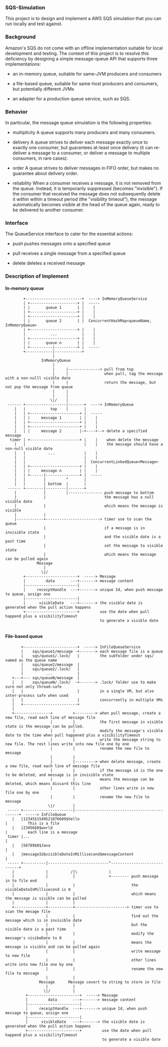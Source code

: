 ### SQS-Simulation
This project is to design and implement a AWS SQS simulation that you can run locally and test against.

### Background
Amazon's SQS do not come with an offline implementation suitable for local development and testing.
The context of this project is to resolve this deficiency by designing a simple
message-queue API that supports three implementations:

 - an in-memory queue, suitable for same-JVM producers and consumers

 - a file-based queue, suitable for same-host producers and consumers, but
   potentially different JVMs

 - an adapter for a production queue service, such as SQS.

### Behavior
In particular, the message queue simulation is the following properties:

 - multiplicity
   A queue supports many producers and many consumers.

 - delivery
   A queue strives to deliver each message exactly once to exactly one consumer,
   but guarantees at-least once delivery (it can re-deliver a message to a
   consumer, or deliver a message to multiple consumers, in rare cases).

 - order
   A queue strives to deliver messages in FIFO order, but makes no guarantee
   about delivery order.

 - reliability
   When a consumer receives a message, it is not removed from the queue.
   Instead, it is temporarily suppressed (becomes "invisible").  If the consumer
   that received the message does not subsequently delete it within within a
   timeout period (the "visibility timeout"), the message automatically becomes
   visible at the head of the queue again, ready to be delivered to another
   consumer.
   
### Interface
The QueueService interface to cater for the essential actions:

 - push     pushes messages onto a specified queue
 
 - pull     receives a single message from a specified queue
 
 - delete   deletes a received message
 
### Description of Implement
#### In-memory queue
```
        +-------------------------+  ----> InMemoryQueueService
        | +---------------------+ |  -----
        | |       queue 1       | |    |
        | +---------------------+ |    |
        | +---------------------+ |    |
        | |       queue 2       | |  ConcurrentHashMap<queueName, InMemoryQueue>
        | +---------------------+ |    |
        |           ...           |    |
        | +---------------------+ |    |
        | |       queue n       | |    |
        | +----------|----------+ |  -----     
        +------------|------------+
                     |
                InMemoryQueue
                     |
                     |     |--------------> pull from top
                     |     |                when pull, tag the message with a non-nulll visible date
                     |     |                return the message, but not pop the message from queue
                     |     |
                     |     |
                    \|/    |                
 ------ +------------------|-------+  ----> InMemoryQueue
    |   |           top    |       |
    |   | +----------------------+ |  -----
    |   | |     message 1        | |    |
    |   | +----------------------+ |    |
    |   | +----------------------+ |    |
    |   | |     message 2        |-+----+--> delete a specified message 
  timer | +----------------------+ |    |    when delete the message
    |   |                          |    |    the message should have a non-null visible date
    |   |          ...             |    |
    |   |                          |    |
    |   |                          |  ConcurrentLinkedQueue<Message>
    |   | +----------------------+ |    | 
    |   | |     message n        | |    |
    |   | +------|---------------+ |  -----
    |   |        |         ^       |
    |   |        | bottom  |       |
 ------ +--------|---------|-------+
    |            |         |--------------- push message to bottom
    |            |                          the message has a null visible date
    |            |                          which means the message is visible
    |            |
    |------------+------------------------> timer use to scan the queue
                 |                          if a message is in invisible state
                 |                          and the visible date is a past time
                 |                          set the message to visible state
                 |                          which means the message can be pulled again
              Message                       
                 |
                \|/
        +-----------------------+  -----> Message
        |         data       ---+-------> message content
        |-----------------------|
        |     receiptHandle  ---+-------> unique Id, when push message to queue, assign one
        |-----------------------|
        |      visibleDate   ---+-------> the visible date is generated when the pull action happens 
        +-----------------------+         use the date when pull happend plus a visibilityTimeout
                                          to generate a visible date
        
```
#### File-based queue
```
       +------------------------+  -----> InFileQueueService
       |    sqs/queue1/message -+-------> each message file is a queue 
       |    sqs/queue1/.lock/   |         the subfolder under sqs/ named as the queue name
       |    sqs/queue2/message  |
       |    sqs/queue2/.lock/   |
       |          ...           |
   +---+--- sqs/queueN/message  |
   |   |    sqs/queueN/.lock/  -+-------> .lock/ folder use to make sure not only thread-safe
   |   |                        |         in a single VM, but also inter-process safe when used
   |   |                        |         concurrently in multiple VMs
   |   +------------------------+
   |
   +----------------+         +---------> when pull message, create a new file, read each line of message file
                    |         |           the first message in visible state is the message can be pulled.
                    |         |           modify the message's visible date to the time when pull happened plus a visibilityTimeout
                    |         |           write the message string to new file. The rest lines write into new file one by one
                    |         |           rename the new file to message
                    |         |
                    |         |---------> when delete message, create a new file, read each line of message file
                    |         |           if the message id is the one to be deleted, and message is in invisible state
                    |         |           means the message can be deleted, which means discard this line
                    |         |           other lines write in new file one by one
                    |         |           rename the new file to message
                   \|/        |
 ----- +----------------------|---------------------------------------------+  -----> InFileQueue
   |   |12345$1549521076609$hello                                           |         This is a file
   |   |23456$0$world                                                       |         each line is a message
 timer |...                                                                 |
   |   |56789$0$Java                                                        |
   |   |messageId$visibleDateInMillisecond$messageContent                   |
 ----- +----------|---------------------------^-----------------------------+
   |              |          /|\              |
   |              |           |               +-------- push message in to file end
   |              |           |                         the visibleDateInMillisecond is 0
   |              |           |                         which means the message is visible can be pulled
   |              |           |
   +--------------+-----------+-----------------------> timer use to scan the mesage file              
                  |           |                         find out the message which is in invisible date
                  |           |                         but the visible date is a past time
                  |           |                         modify the message's visibeDate to 0
                  |           |                         means the message is visible and can be pulled again
                  |           |                         write message to new file
                  |           |                         other lines write into new file one by one
                  |           |                         rename the new file to message
                  |           |
               Message      Message covert to string to store in file                 
                  |           |
                 \|/          |
         +-----------------------+  -----> Message
         |         data       ---+-------> message content
         |-----------------------|
         |     receiptHandle  ---+-------> unique Id, when push message to queue, assign one
         |-----------------------|
         |      visibleDate   ---+-------> the visible date is generated when the pull action happens 
         +-----------------------+         use the date when pull happend plus a visibilityTimeout
                                           to generate a visible date
        
```
